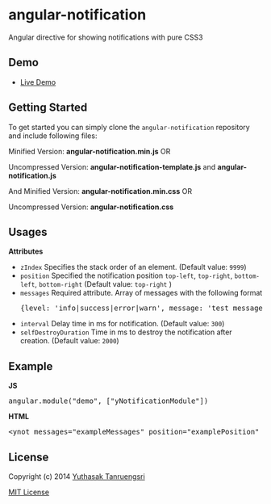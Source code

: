 angular-notification
====================
Angular directive for showing notifications with pure CSS3

## Demo
* [Live Demo](http://ytanruengsri.github.io/angular-notification/)

## Getting Started
To get started you can simply clone the `angular-notification` repository and include following files:

Minified Version: **angular-notification.min.js** OR

Uncompressed Version: **angular-notification-template.js** and **angular-notification.js**

And
Minified Version: **angular-notification.min.css** OR

Uncompressed Version: **angular-notification.css**

## Usages
**Attributes**
* `zIndex` Specifies the stack order of an element. (Default value: `9999`)
* `position` Specified the notification position `top-left`, `top-right`, `bottom-left`, `bottom-right` (Default value: `top-right` )
* `messages` Required attribute. Array of messages with the following format
    <pre>{level: 'info|success|error|warn', message: 'test message'}</pre>
* `interval` Delay time in ms for notification. (Default value: `300`)
* `selfDestroyDuration` Time in ms to destroy the notification after creation. (Default value: `2000`)

## Example
**JS**
<pre>angular.module("demo", ["yNotificationModule"])</pre>

**HTML**
<pre>&lt;ynot messages="exampleMessages" position="examplePosition" z-index="9999" interval="300" self-destroy-duration="2000">&lt;/ynot></pre>

## License

Copyright (c) 2014 [Yuthasak Tanruengsri](mailto:yuthasak.tanruengsri@googlemail.com)

[MIT License](https://raw.githubusercontent.com/ytanruengsri/angular-notification/master/LICENSE)
